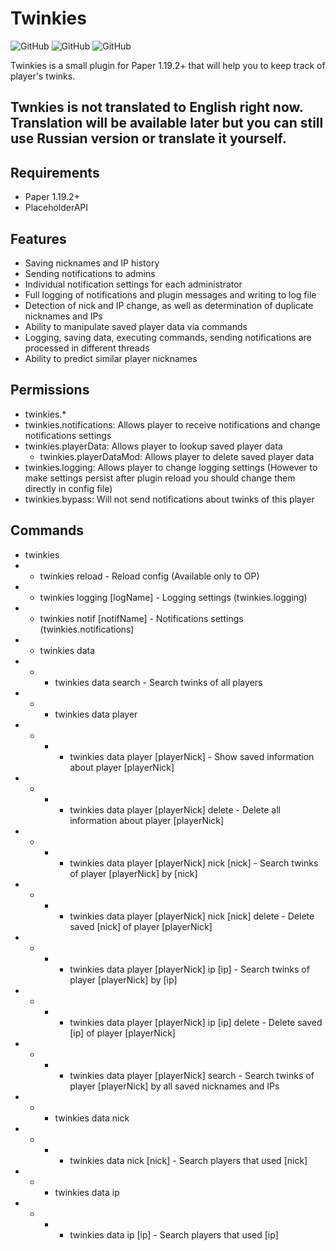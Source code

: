 # Twinkies
![GitHub](https://img.shields.io/badge/Version-1.2-green)
![GitHub](https://img.shields.io/badge/Paper-1.19.2%2B-lightgrey)
![GitHub](https://img.shields.io/github/license/Wyne10/Twinkies)

Twinkies is a small plugin for Paper 1.19.2+ that will help you to keep track of player's twinks.

## Twnkies is not translated to English right now. Translation will be available later but you can still use Russian version or translate it yourself.

## Requirements
 - Paper 1.19.2+
 - PlaceholderAPI

## Features
 - Saving nicknames and IP history
 - Sending notifications to admins
 - Individual notification settings for each administrator
 - Full logging of notifications and plugin messages and writing to log file
 - Detection of nick and IP change, as well as determination of duplicate nicknames and IPs
 - Ability to manipulate saved player data via commands
 - Logging, saving data, executing commands, sending notifications are processed in different threads
 - Ability to predict similar player nicknames


## Permissions
- twinkies.*
- twinkies.notifications: Allows player to receive notifications and change notifications settings
- twinkies.playerData: Allows player to lookup saved player data
   - twinkies.playerDataMod: Allows player to delete saved player data
- twinkies.logging: Allows player to change logging settings (However to make settings persist after plugin reload you should change them directly in config file)
- twinkies.bypass: Will not send notifications about twinks of this player

## Commands
- twinkies
- - twinkies reload - Reload config (Available only to OP)
- - twinkies logging [logName] - Logging settings (twinkies.logging)
- - twinkies notif [notifName] - Notifications settings (twinkies.notifications)
- - twinkies data
- - - twinkies data search - Search twinks of all players
- - - twinkies data player
- - - - twinkies data player [playerNick] - Show saved information about player [playerNick]
- - - - twinkies data player [playerNick] delete - Delete all information about player [playerNick]
- - - - twinkies data player [playerNick] nick [nick] - Search twinks of player [playerNick] by [nick]
- - - - twinkies data player [playerNick] nick [nick] delete - Delete saved [nick] of player [playerNick]
- - - - twinkies data player [playerNick] ip [ip] - Search twinks of player [playerNick] by [ip]
- - - - twinkies data player [playerNick] ip [ip] delete - Delete saved [ip] of player [playerNick]
- - - - twinkies data player [playerNick] search - Search twinks of player [playerNick] by all saved nicknames and IPs
- - - twinkies data nick
- - - - twinkies data nick [nick] - Search players that used [nick]
- - - twinkies data ip
- - - - twinkies data ip [ip] - Search players that used [ip]
